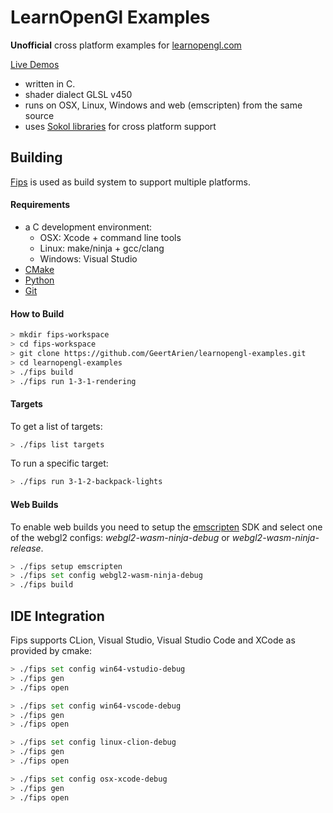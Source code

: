 # LearnOpenGl Examples 

**Unofficial** cross platform examples for [learnopengl.com](https://learnopengl.com/)

[Live Demos](https://www.geertarien.com/learnopengl-examples-html5/)

- written in C.
- shader dialect GLSL v450
- runs on OSX, Linux, Windows and web (emscripten) from the same source
- uses [Sokol libraries](https://github.com/floooh/sokol) for cross platform support


## Building 

[Fips](http://floooh.github.io/fips/index.html) is used as build system to support multiple platforms.

#### Requirements

* a C development environment:
    - OSX: Xcode + command line tools
    - Linux: make/ninja + gcc/clang
    - Windows: Visual Studio
* [CMake](https://cmake.org/)
* [Python](https://www.python.org/)
* [Git](https://git-scm.com/)

#### How to Build

```bash
> mkdir fips-workspace
> cd fips-workspace
> git clone https://github.com/GeertArien/learnopengl-examples.git
> cd learnopengl-examples
> ./fips build
> ./fips run 1-3-1-rendering
```

#### Targets

To get a list of targets:

```bash
> ./fips list targets
```

To run a specific target:

```bash
> ./fips run 3-1-2-backpack-lights
```


#### Web Builds

To enable web builds you need to setup the [emscripten](https://emscripten.org/index.html) SDK and select
one of the webgl2 configs: _webgl2-wasm-ninja-debug_ or _webgl2-wasm-ninja-release_.

```bash
> ./fips setup emscripten
> ./fips set config webgl2-wasm-ninja-debug
> ./fips build
```


## IDE Integration

Fips supports CLion, Visual Studio, Visual Studio Code and XCode as provided by cmake:

```bash
> ./fips set config win64-vstudio-debug
> ./fips gen
> ./fips open
```

```bash
> ./fips set config win64-vscode-debug
> ./fips gen
> ./fips open
```

```bash
> ./fips set config linux-clion-debug
> ./fips gen
> ./fips open
```

```bash
> ./fips set config osx-xcode-debug
> ./fips gen
> ./fips open
```
